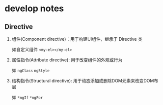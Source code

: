 # develop notes

## Directive   

1. 组件(Component directive)：用于构建UI组件，继承于 Directive 类

    如自定义组件 `<my-el></my-el>`

2. 属性指令(Attribute directive): 用于改变组件的外观或行为

    如 `ngClass`  `ngStyle`

3. 结构指令(Structural directive): 用于动态添加或删除DOM元素来改变DOM布局

    如 `*ngIf` `*ngFor`

